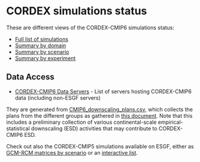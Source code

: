 # CORDEX simulations status

These are different views of the CORDEX-CMIP6 simulations status:

 * [Full list of simulations](CMIP6_downscaling_plans.html)
 * [Summary by domain](CORDEX_CMIP6_status.html)
 * [Summary by scenario](CORDEX_CMIP6_status_by_scenario.html)
 * [Summary by experiment](CORDEX_CMIP6_status_by_experiment.html)

## Data Access

 * [CORDEX-CMIP6 Data Servers](CORDEX_CMIP6_data_servers.html) - List of servers hosting CORDEX-CMIP6 data (including non-ESGF servers)



They are generated from [CMIP6_downscaling_plans.csv](https://github.com/WCRP-CORDEX/simulation-status/blob/main/CMIP6_downscaling_plans.csv), which collects the plans from the different groups as gathered in [this document](https://docs.google.com/document/d/1Jy53yvB9SDOiWcwKRJc_HpWVgmjxZhy-qVviHl6ymDM/edit?usp=sharing).
Note that this includes a preliminary collection of various continental-scale empirical-statistical downscaling (ESD) activities that may contribute to CORDEX-CMIP6 ESD.

Check out also the CORDEX-CMIP5 simulations available on ESGF, either as [GCM-RCM matrices by scenario](CORDEX_CMIP5_status_by_scenario.html) or an [interactive list](CORDEX_CMIP5_list.html).
